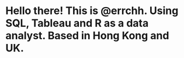 # Hello there! This is @errchh. Using SQL, Tableau and R as a data analyst. Based in Hong Kong and UK. 
